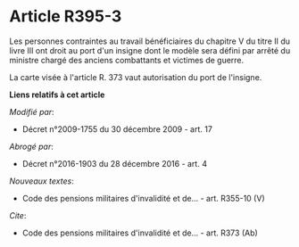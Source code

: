 # Article R395-3

Les personnes contraintes au travail bénéficiaires du chapitre V du titre II du livre III ont droit au port d'un insigne dont
le modèle sera défini par arrêté du       ministre chargé des anciens combattants et victimes de guerre. 

La carte visée à l'article R. 373 vaut autorisation du port de l'insigne.

**Liens relatifs à cet article**

_Modifié par_:

  - Décret n°2009-1755 du 30 décembre 2009 - art. 17

_Abrogé par_:

  - Décret n°2016-1903 du 28 décembre 2016 - art. 4

_Nouveaux textes_:

  - Code des pensions militaires d'invalidité et de... - art. R355-10 (V)

_Cite_:

  - Code des pensions militaires d'invalidité et de... - art. R373 (Ab)
